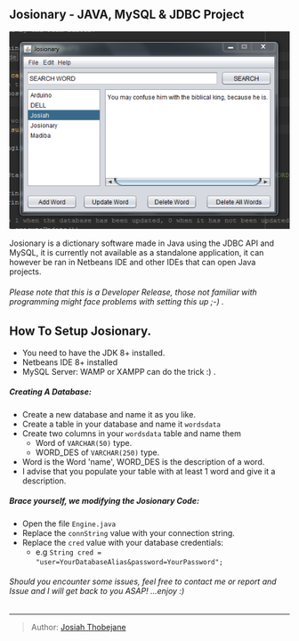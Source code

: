 ## Josionary - JAVA, MySQL & JDBC Project
![Josionary Main Window](assets/img/josionary.png)

Josionary is a dictionary software made in Java using the JDBC API and MySQL, it is currently not available as a standalone application, it can however be ran in Netbeans IDE and other IDEs that can open Java projects.

###### Please note that this is a Developer Release, those not familiar with programming might face problems with setting this up ;-) .
    
## How To Setup Josionary.
- You need to have the JDK 8+ installed.
- Netbeans IDE 8+ installed
- MySQL Server: WAMP or XAMPP can do the trick :) . 

##### Creating A Database:

- Create a new database and name it as you like. 
- Create a table in your database and name it `wordsdata`
- Create two columns in your `wordsdata` table and name them 
	- Word of `VARCHAR(50)` type.
	- WORD_DES of `VARCHAR(250)` type.
- Word is the Word 'name', WORD_DES is the description of a word.
- I advise that you populate your table with at least 1 word and give it a description.

##### Brace yourself, we modifying the Josionary Code: 
- Open the file `Engine.java`
- Replace the `connString` value with your connection string.
- Replace the `cred` value with your database credentials: 
	- e.g `String cred = "user=YourDatabaseAlias&password=YourPassword";`

###### Should you encounter some issues, feel free to contact me or report and Issue and I will get back to you ASAP! ...enjoy :)
---
> Author:  [Josiah Thobejane](http://twitter.com/josiahthobejane)


